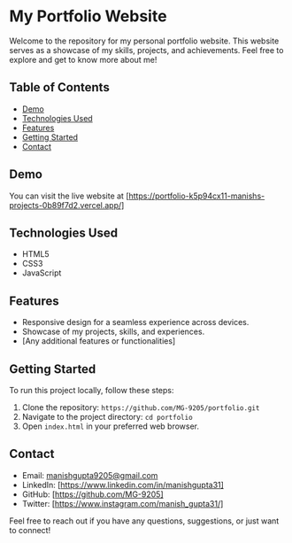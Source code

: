 # My Portfolio Website

Welcome to the repository for my personal portfolio website. This website serves as a showcase of my skills, projects, and achievements. Feel free to explore and get to know more about me!

## Table of Contents

- [Demo](#demo)
- [Technologies Used](#technologies-used)
- [Features](#features)
- [Getting Started](#getting-started)
- [Contact](#contact)

## Demo

You can visit the live website at [https://portfolio-k5p94cx11-manishs-projects-0b89f7d2.vercel.app/]


## Technologies Used

- HTML5
- CSS3
- JavaScript

## Features

- Responsive design for a seamless experience across devices.
- Showcase of my projects, skills, and experiences.
- [Any additional features or functionalities]

## Getting Started

To run this project locally, follow these steps:

1. Clone the repository: `https://github.com/MG-9205/portfolio.git`
2. Navigate to the project directory: `cd portfolio`
3. Open `index.html` in your preferred web browser.


## Contact

- Email: manishgupta9205@gmail.com
- LinkedIn: [https://www.linkedin.com/in/manishgupta31]
- GitHub: [https://github.com/MG-9205]
- Twitter: [https://www.instagram.com/manish_gupta31/]

Feel free to reach out if you have any questions, suggestions, or just want to connect!
